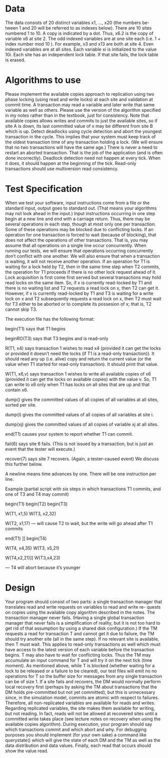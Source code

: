 # Data
The data consists of 20 distinct variables x1, ..., x20 (the numbers be- tween 1 and 20 will be referred to as indexes below). There are 10 sites numbered 1 to 10. A copy is indicated by a dot. Thus, x6.2 is the copy of variable x6 at site 2. The odd indexed variables are at one site each (i.e. 1 + index number mod 10 ). For example, x3 and x13 are both at site 4. Even indexed variables are at all sites. Each variable xi is initialized to the value 10i. Each site has an independent lock table. If that site fails, the lock table is erased.
# Algorithms to use
Please implement the available copies approach to replication using two phase locking (using read and write locks) at each site and validation at commit time. A transaction may read a variable and later write that same variable as well as others. Please use the version of the algorithm specified in my notes rather than in the textbook, just for consistency. Note that available copies allows writes and commits to just the available sites, so if site A is down, its last committed value of x may be different from site B which is up.
Detect deadlocks using cycle detection and abort the youngest transaction in the cycle. This implies that your system must keep track of the oldest transaction time of any transaction holding a lock. (We will ensure that no two transactions will have the same age.) There is never a need to restart an aborted transaction. That is the job of the application (and is often done incorrectly). Deadlock detection need not happen at every tick. When it does, it should happen at the beginning of the tick.
Read-only transactions should use multiversion read consistency.

# Test Specification
When we test your software, input instructions come from a file or the standard input, output goes to standard out. (That means your algorithms may not look ahead in the input.) Input instructions occurring in one step begin at a new line and end with a carriage return. Thus, there may be several operations in each step, though at most only one per transaction. Some of these operations may be blocked due to conflicting locks. If an operation for one transaction is forced to wait (because of blocking), that does not affect the operations of other transactions. That is, you may assume that all operations on a single line occur concurrently. When running our tests, we will ensure that operations occurring concurrently don’t conflict with one another. We will also ensure that when a transaction is waiting, it will not receive another operation.
If an operation for T1 is waiting for a lock held by T2, then in the same time step when T2 commits, the operation for T1 proceeds if there is no other lock request ahead of it. Lock acquisition is first come first served but several transactions may hold read locks on the same item. So, if x is currently read-locked by T1 and there is no waiting list and T2 requests a read lock on x, then T2 can get it. However, if x is currently read-locked by T1 and T3 is waiting for a write lock on x and T2 subsequently requests a read lock on x, then T2 must wait for T3 either to be aborted or to complete its possesion of x; that is, T2 cannot skip T3.

The execution file has the following format:

begin(T1) says that T1 begins

beginRO(T3) says that T3 begins and is read-only

R(T1, x4) says transaction 1 wishes to read x4 (provided it can get the locks or provided it doesn’t need the locks (if T1 is a read-only transaction)). It should read any up (i.e. alive) copy and return the current value (or the value when T1 started for read-only transaction). It should print that value.

W(T1, x6,v) says transaction 1 wishes to write all available copies of x6 (provided it can get the locks on available copies) with the value v. So, T1 can write to x6 only when T1 has locks on all sites that are up and that contain x6.

dump() gives the committed values of all copies of all variables at all sites, sorted per site.

dump(i) gives the committed values of all copies of all variables at site i.

dump(xj) gives the committed values of all copies of variable xj at all sites.

end(T1) causes your system to report whether T1 can commit.

fail(6) says site 6 fails. (This is not issued by a transaction, but is just an event that the tester will execute.)

recover(7) says site 7 recovers. (Again, a tester-caused event) We discuss this further below.

A newline means time advances by one. There will be one instruction per line.

Example (partial script with six steps in which transactions T1 commits, and one of T3 and T4 may commit)

begin(T1) begin(T2) begin(T3)

W(T1, x1,5)  W(T3, x2,32)

W(T2, x1,17) — will cause T2 to wait, but the write will go ahead after T1 commits

end(T1) ]] begin(T4)

W(T4, x4,35) W(T3, x5,21)

W(T4,x2,21)]] W(T3,x4,23)

— T4 will abort because it’s younger

# Design
Your program should consist of two parts: a single transaction manager that translates read and write requests on variables to read and write re- quests on copies using the available copy algorithm described in the notes. The transaction manager never fails. (Having a single global transaction manager that never fails is a simplification of reality, but it is not too hard to get rid of that assumption by using a shared disk configuration.)
If the TM requests a read for transaction T and cannot get it due to failure, the TM should try another site (all in the same step). If no relevant site is available, then T must wait. This applies to read-only transactions as well which must have access to the latest version of each variable before the transaction begins. T may also have to wait for conflicting locks. Thus the TM may accumulate an input command for T and will try it on the next tick (time moment). As mentioned above, while T is blocked (whether waiting for a lock to be released or a failure to be cleared), our test files will emit no no operations for T so the buffer size for messages from any single transaction can be of size 1.
If a site fails and recovers, the DM would normally perform local recovery first (perhaps by asking the TM about transactions that the DM holds pre-committed but not yet committed), but this is unnecessary since, in the simulation model, commits are atomic with respect to failures. Therefore, all non-replicated variables are available for reads and writes. Regarding replicated variables, the site makes them available for writing, but not reading. In fact, reads will not be allowed at recovered sites until a committed write takes place (see lecture notes on recovery when using the available copies algorithm).
During execution, your program should say which transactions commit and which abort and why. For debugging purposes you should implement (for your own sake) a command like querystate() which will give the state of each DM and the TM as well as the data distribution and data values. Finally, each read that occurs should show the value read.

